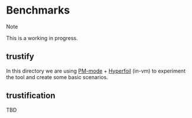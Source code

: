 # Benchmarks

> [!NOTE]
> This is a working in progress.

## trustify

In this directory we are using [PM-mode](https://github.com/trustification/trustify/?tab=readme-ov-file#quick-start) + [Hyperfoil](https://hyperfoil.io/) (in-vm) to experiment the tool and create some basic scenarios.

## trustification

TBD
